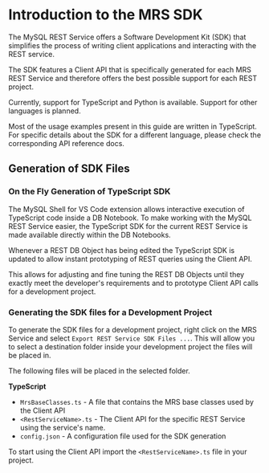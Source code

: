 <!-- Copyright (c) 2022, 2025, Oracle and/or its affiliates.

This program is free software; you can redistribute it and/or modify
it under the terms of the GNU General Public License, version 2.0,
as published by the Free Software Foundation.

This program is designed to work with certain software (including
but not limited to OpenSSL) that is licensed under separate terms, as
designated in a particular file or component or in included license
documentation.  The authors of MySQL hereby grant you an additional
permission to link the program and your derivative works with the
separately licensed software that they have either included with
the program or referenced in the documentation.

This program is distributed in the hope that it will be useful,  but
WITHOUT ANY WARRANTY; without even the implied warranty of
MERCHANTABILITY or FITNESS FOR A PARTICULAR PURPOSE.  See
the GNU General Public License, version 2.0, for more details.

You should have received a copy of the GNU General Public License
along with this program; if not, write to the Free Software Foundation, Inc.,
51 Franklin St, Fifth Floor, Boston, MA 02110-1301 USA -->

# Introduction to the MRS SDK

The MySQL REST Service offers a Software Development Kit (SDK) that simplifies the process of writing client applications and interacting with the REST service.

The SDK features a Client API that is specifically generated for each MRS REST Service and therefore offers the best possible support for each REST project.

Currently, support for TypeScript and Python is available. Support for other languages is planned.

Most of the usage examples present in this guide are written in TypeScript. For specific details about the SDK for a different language, please check the corresponding API reference docs.

## Generation of SDK Files

### On the Fly Generation of TypeScript SDK

The MySQL Shell for VS Code extension allows interactive execution of TypeScript code inside a DB Notebook. To make working with the MySQL REST Service easier, the TypeScript SDK for the current REST Service is made available directly within the DB Notebooks.

Whenever a REST DB Object has being edited the TypeScript SDK is updated to allow instant prototyping of REST queries using the Client API.

This allows for adjusting and fine tuning the REST DB Objects until they exactly meet the developer's requirements and to prototype Client API calls for a development project.

### Generating the SDK files for a Development Project

To generate the SDK files for a development project, right click on the MRS Service and select `Export REST Service SDK Files ...`. This will allow you to select a destination folder inside your development project the files will be placed in.

The following files will be placed in the selected folder.

__TypeScript__

- `MrsBaseClasses.ts` - A file that contains the MRS base classes used by the Client API
- `<RestServiceName>.ts` - The Client API for the specific REST Service using the service's name.
- `config.json` - A configuration file used for the SDK generation

To start using the Client API import the `<RestServiceName>.ts` file in your project.
